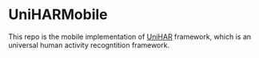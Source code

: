 # UniHARMobile
This repo is the mobile implementation of [UniHAR](https://dapowan.github.io/wands_unihar/) framework, which is an universal human activity recogntition framework. 

